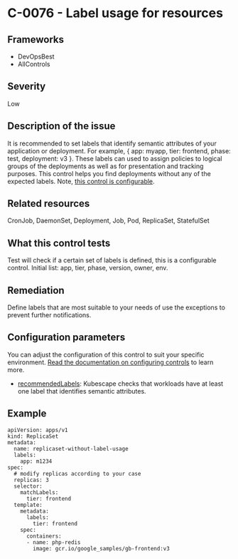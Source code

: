 # C-0076 - Label usage for resources

## Frameworks
* DevOpsBest
* AllControls
 
## Severity
Low

## Description of the issue
It is recommended to set labels that identify semantic attributes of your application or deployment. For example, { app: myapp, tier: frontend, phase: test, deployment: v3 }. These labels can used to assign policies to logical groups of the deployments as well as for presentation and tracking purposes. This control helps you find deployments without any of the expected labels. Note, [this control is configurable](#configuration-parameters).
 
## Related resources
CronJob, DaemonSet, Deployment, Job, Pod, ReplicaSet, StatefulSet
 
## What this control tests 
Test will check if a certain set of labels is defined, this is a configurable control. Initial list: app, tier, phase, version, owner, env.
 
## Remediation
Define labels that are most suitable to your needs of use the exceptions to prevent further notifications.
 
## Configuration parameters 
 You can adjust the configuration of this control to suit your specific environment. [Read the documentation on configuring controls](../frameworks-and-controls/configuring-controls.md) to learn more.
 
* [recommendedLabels](../frameworks-and-controls/configuring-controls.md#recommendedlabels):
Kubescape checks that workloads have at least one label that identifies semantic attributes.
 
## Example
```
apiVersion: apps/v1
kind: ReplicaSet
metadata:
  name: replicaset-without-label-usage
  labels:
    app: m1234
spec:
  # modify replicas according to your case
  replicas: 3
  selector:
    matchLabels:
      tier: frontend
  template:
    metadata:
      labels:
        tier: frontend
    spec:
      containers:
      - name: php-redis
        image: gcr.io/google_samples/gb-frontend:v3

```
